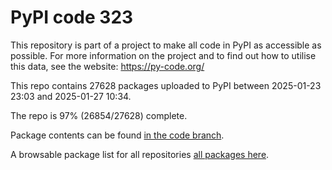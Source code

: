 # PyPI code 323

This repository is part of a project to make all code in PyPI as accessible as possible. For more information 
on the project and to find out how to utilise this data, see the website: https://py-code.org/

This repo contains 27628 packages uploaded to PyPI between 
2025-01-23 23:03 and 2025-01-27 10:34.

The repo is 97% (26854/27628) complete.

Package contents can be found [in the code branch](https://github.com/pypi-data/pypi-mirror-323/tree/code/packages).

A browsable package list for all repositories [all packages here](https://py-code.org/repositories/pypi-mirror-323).


